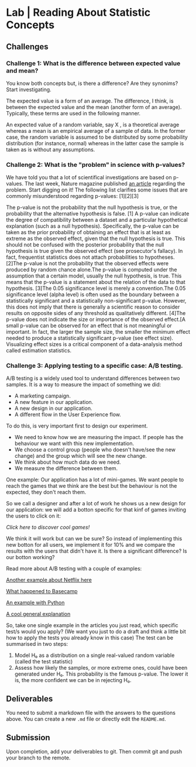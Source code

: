 
# Lab | Reading About Statistic Concepts



## Challenges

### Challenge 1: What is the difference between expected value and mean?
You know both concepts but, is there a difference? Are they synonims? Start investigating. 

The expected value is a form of an average. The difference, I think, is between the expected value and the mean (another form of an average). Typically, these terms are used in the following manner.

An expected value of a random variable, say  X , is a theoretical average whereas a mean is an empirical average of a sample of data. In the former case, the random variable is assumed to be distributed by some probability distribution (for instance, normal) whereas in the latter case the sample is taken as is without any assumptions. 

### Challenge 2: What is the "problem" in science with p-values?
We have told you that a lot of scientifical investigations are based on p-values. The last week, Nature magazine published [an article](http://nature.social/statistical4) regarding the problem. Start digging on it!
The following list clarifies some issues that are commonly misunderstood regarding p-values: [1][2][3]

The p-value is not the probability that the null hypothesis is true, or the probability that the alternative hypothesis is false.
[1] A p-value can indicate the degree of compatibility between a dataset and a particular hypothetical explanation (such as a null hypothesis). 
Specifically, the p-value can be taken as the prior probability of obtaining an effect that is at least as extreme as the observed effect, given that the null hypothesis is true. This should not be confused with the posterior probability that the null hypothesis is true given the observed effect (see prosecutor's fallacy). In fact, frequentist statistics does not attach probabilities to hypotheses.
[2]The p-value is not the probability that the observed effects were produced by random chance alone.The p-value is computed under the assumption that a certain model, usually the null hypothesis, is true. This means that the p-value is a statement about the relation of the data to that hypothesis.
[3]The 0.05 significance level is merely a convention.The 0.05 significance level (alpha level) is often used as the boundary between a statistically significant and a statistically non-significant p-value. However, this does not imply that there is generally a scientific reason to consider results on opposite sides of any threshold as qualitatively different.
[4]The p-value does not indicate the size or importance of the observed effect.[A small p-value can be observed for an effect that is not meaningful or important. In fact, the larger the sample size, the smaller the minimum effect needed to produce a statistically significant p-value (see effect size). Visualizing effect sizes is a critical component of a data-analysis method called estimation statistics.


### Challenge 3: Applying testing to a specific case: A/B testing.
A/B testing is a widely used tool to understand differences between two samples. It is a way to measure the impact of something we did: 
* A marketing campaign.
* A new feature in our application. 
* A new design in our application.
* A different flow in the User Experience flow.

To do this, is very important first to design our experiment. 
* We need to know how we are measuring the impact. If people has the behaviour we want with this new implementation.
* We choose a control group (people who doesn't have/see the new change) and the group which will see the new change. 
* We think about how much data do we need.
* We measure the difference between them.

One example:
Our application has a lot of mini-games. We want people to reach the games that we think are the best but the behaviour is not the expected, they don't reach them.

So we call a designer and after a lot of work he shows us a new design for our application: we will add a botton specific for that kinf of games inviting the users to click on it:

*Click here to discover cool games!*

We think it will work but can we be sure? So instead of implementing this new botton for all users, we implement it for 10% and we compare the results with the users that didn't have it. Is there a significant difference? Is our botton working?

Read more about A/B testing with a couple of examples:

[Another example about Netflix here](http://select.video/artwork4)

[What happened to Basecamp](http://millions.social/tested7)

[An example with Python](http://math.social/tested3)

[A cool general explanation](http://arts.show/tested7)

So, take one single example in the articles you just read, which specific test/s would you apply? (We want you just to do a draft and think a little bit how to apply the tests you already know in this case)
The test can be summarised in two steps:
1. Model H₀ as a distribution on a single real-valued random variable (called the test statistic)
2. Assess how likely the samples, or more extreme ones, could have been generated under H₀. This probability is the famous p-value. The lower it is, the more confident we can be in rejecting H₀.

## Deliverables
You need to submit a markdown file with the answers to the questions above. You can create a new `.md` file or directly edit the `README.md`.

## Submission
Upon completion, add your deliverables to git. Then commit git and push your branch to the remote.
